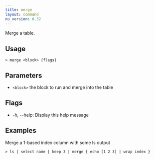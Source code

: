 ```yaml
---
title: merge
layout: command
nu_version: 0.32
---
```

Merge a table.

## Usage
```shell
> merge <block> {flags} 
 ```

## Parameters
* `<block>` the block to run and merge into the table

## Flags
* -h, --help: Display this help message

## Examples
  Merge a 1-based index column with some ls output
```shell
> ls | select name | keep 3 | merge { echo [1 2 3] | wrap index }
 ```

